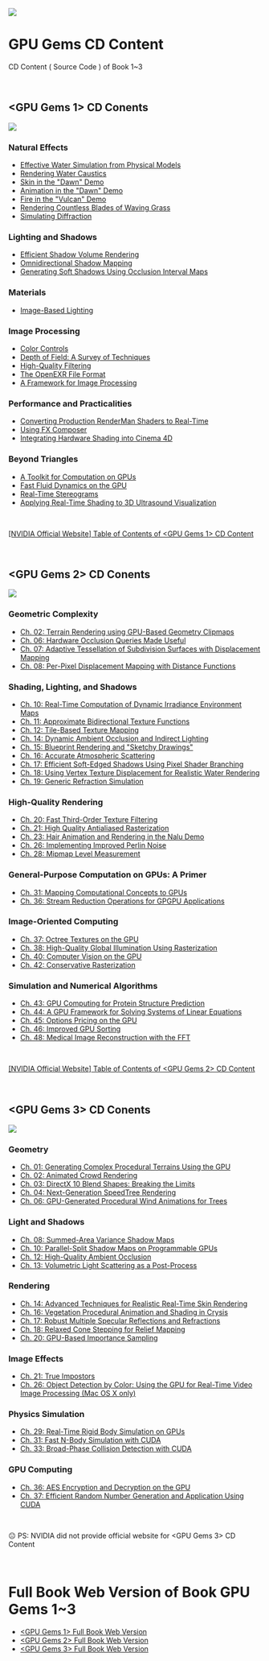 ![](Media/cover.jpg)

# GPU Gems CD Content

CD Content ( Source Code ) of Book <GPU Gems> 1~3

<br>


## <GPU Gems 1> CD Conents
![](Media/gems1.jpg)

### Natural Effects

- [Effective Water Simulation from Physical Models](/GPU-Gems-1-CD-Content/Natural_Effects/Water_Simulation)
- [Rendering Water Caustics](/GPU-Gems-1-CD-Content/Natural_Effects/Caustics)
- [Skin in the "Dawn" Demo](/GPU-Gems-1-CD-Content/Natural_Effects/Dawn)
- [Animation in the "Dawn" Demo](/GPU-Gems-1-CD-Content/Natural_Effects/Dawn)
- [Fire in the "Vulcan" Demo](/GPU-Gems-1-CD-Content/Natural_Effects/Fire_Vulcan)
- [Rendering Countless Blades of Waving Grass](/GPU-Gems-1-CD-Content/Natural_Effects/Grass)
- [Simulating Diffraction](/GPU-Gems-1-CD-Content/Natural_Effects/Diffraction)
	
### Lighting and Shadows

- [Efficient Shadow Volume Rendering](/GPU-Gems-1-CD-Content/Lighting_and_Shadows/Shadow_Volumes)
- [Omnidirectional Shadow Mapping](/GPU-Gems-1-CD-Content/Lighting_and_Shadows/Omni_Shadow_Mapping)
- [Generating Soft Shadows Using Occlusion Interval Maps](/GPU-Gems-1-CD-Content/Lighting_and_Shadows/Occlusion_Interval_Maps)
	
### Materials

- [Image-Based Lighting](/GPU-Gems-1-CD-Content/Materials/Image_Based_Lighting)
	
### Image Processing

- [Color Controls](/GPU-Gems-1-CD-Content/Image_Processing/Color_Controls)
- [Depth of Field: A Survey of Techniques](/GPU-Gems-1-CD-Content/Image_Processing/Depth_of_Field)
- [High-Quality Filtering](/GPU-Gems-1-CD-Content/Image_Processing/High_Quality_Filtering)
- [The OpenEXR File Format](/GPU-Gems-1-CD-Content/Image_Processing/OpenEXR)
- [A Framework for Image Processing](/GPU-Gems-1-CD-Content/Image_Processing/Image_Processing_Framework)
	
### Performance and Practicalities

- [Converting Production RenderMan Shaders to Real-Time](/GPU-Gems-1-CD-Content/Performance_and_Practicalities/Converting_Shaders)
- [Using FX Composer](/GPU-Gems-1-CD-Content/Performance_and_Practicalities/Using_FX_Composer)
- [Integrating Hardware Shading into Cinema 4D](/GPU-Gems-1-CD-Content/Performance_and_Practicalities/Integrating_HW_Shading)
	
### Beyond Triangles

- [A Toolkit for Computation on GPUs](/GPU-Gems-1-CD-Content/Beyond_Triangles/Toolkit_for_GPUs)
- [Fast Fluid Dynamics on the GPU](/GPU-Gems-1-CD-Content/Beyond_Triangles/Fluids)
- [Real-Time Stereograms](/GPU-Gems-1-CD-Content/Beyond_Triangles/Stereograms)
- [Applying Real-Time Shading to 3D Ultrasound Visualization](/GPU-Gems-1-CD-Content/Beyond_Triangles/Ultrasound)







<br>

[ [NVIDIA Official Website] Table of Contents of <GPU Gems 1> CD Content ](http://http.download.nvidia.com/developer/GPU_Gems/CD_Image/Index.html)

<br>





## <GPU Gems 2> CD Conents

![](Media/gems2.jpg)

### Geometric Complexity

- [Ch. 02: Terrain Rendering using GPU-Based Geometry Clipmaps](/GPU-Gems-2-CD-Content/Geometric_Complexity/Ch_02_Terrain_Rendering_using_GPU-Based_Geometry_Clipmaps)
- [Ch. 06: Hardware Occlusion Queries Made Useful](/GPU-Gems-2-CD-Content/Geometric_Complexity/Ch_06_Hardware_Occlusion_Queries_Made_Useful)
- [Ch. 07: Adaptive Tessellation of Subdivision Surfaces with Displacement Mapping](/GPU-Gems-2-CD-Content/Geometric_Complexity/Ch_07_Adaptive_Tessellation_of_Subdivision_Surfaces_)
- [Ch. 08: Per-Pixel Displacement Mapping with Distance Functions](/GPU-Gems-2-CD-Content/Geometric_Complexity/Ch_08_Per-Pixel_Displacement_Mapping_with_Distance_Functions)
 	
### Shading, Lighting, and Shadows

- [Ch. 10: Real-Time Computation of Dynamic Irradiance Environment Maps](/GPU-Gems-2-CD-Content/Shading_Lighting_and_Shadows/Ch_10_Real-Time_Computation_of_Dynamic_Irradiance_Environment_Maps)
- [Ch. 11: Approximate Bidirectional Texture Functions](/GPU-Gems-2-CD-Content/Shading_Lighting_and_Shadows/Ch_11_Approximate_Bidirectional_Texture_Functions)
- [Ch. 12: Tile-Based Texture Mapping](/GPU-Gems-2-CD-Content/Shading_Lighting_and_Shadows/Ch_12_Tile-Based_Texture_Mapping)
- [Ch. 14: Dynamic Ambient Occlusion and Indirect Lighting](/GPU-Gems-2-CD-Content/Shading_Lighting_and_Shadows/Ch_14_Dynamic_Ambient_Occlusion_and_Indirect_Lighting)
- [Ch. 15: Blueprint Rendering and "Sketchy Drawings"](/GPU-Gems-2-CD-Content/Shading_Lighting_and_Shadows/Ch_15_Blueprint_Rendering_and_Sketchy_Drawings)
- [Ch. 16: Accurate Atmospheric Scattering](/GPU-Gems-2-CD-Content/Shading_Lighting_and_Shadows/Ch_16_Accurate_Atmospheric_Scattering)
- [Ch. 17: Efficient Soft-Edged Shadows Using Pixel Shader Branching](/GPU-Gems-2-CD-Content/Shading_Lighting_and_Shadows/Ch_17_Efficient_Soft-Edged_Shadows_Using_Pixel_Shader_Branching)
- [Ch. 18: Using Vertex Texture Displacement for Realistic Water Rendering](/GPU-Gems-2-CD-Content/Shading_Lighting_and_Shadows/Ch_18_Using_Vertex_Texture_Displacement_for_Realistic_Water_Rendering)
- [Ch. 19: Generic Refraction Simulation](/GPU-Gems-2-CD-Content/Shading_Lighting_and_Shadows/Ch_19_Generic_Refraction_Simulation)
 	
### High-Quality Rendering

- [Ch. 20: Fast Third-Order Texture Filtering](/GPU-Gems-2-CD-Content/High-Quality_Rendering/Ch_20_Fast_Third-Order_Texture_Filtering)
- [Ch. 21: High Quality Antialiased Rasterization](/GPU-Gems-2-CD-Content/High-Quality_Rendering/Ch_21_High_Quality_Antialiased_Rasterization)
- [Ch. 23: Hair Animation and Rendering in the Nalu Demo](/GPU-Gems-2-CD-Content/High-Quality_Rendering/Ch_23_Hair_Animation_and_Rendering_in_the_Nalu_Demo)
- [Ch. 26: Implementing Improved Perlin Noise](/GPU-Gems-2-CD-Content/High-Quality_Rendering/Ch_26_Implementing_Improved_Perlin_Noise)
- [Ch. 28: Mipmap Level Measurement](/GPU-Gems-2-CD-Content/High-Quality_Rendering/Ch_28_Mipmap_Level_Measurement)
 	
### General-Purpose Computation on GPUs: A Primer

- [Ch. 31: Mapping Computational Concepts to GPUs](/GPU-Gems-2-CD-Content/General-Purpose_Computation_on_GPUs_A_Primer/Ch_31_Mapping_Computational_Concepts_to_GPUs)
- [Ch. 36: Stream Reduction Operations for GPGPU Applications](/GPU-Gems-2-CD-Content/General-Purpose_Computation_on_GPUs_A_Primer/Ch_36_Stream_Reduction_Operations_for_GPGPU_Applications)
 	
### Image-Oriented Computing

- [Ch. 37: Octree Textures on the GPU](/GPU-Gems-2-CD-Content/Image-Oriented_Computing/Ch_37_Octree_Textures_on_the_GPU)
- [Ch. 38: High-Quality Global Illumination Using Rasterization](/GPU-Gems-2-CD-Content/Image-Oriented_Computing/Ch_38_High-Quality_Global_Illumination_Using_Rasterization)
- [Ch. 40: Computer Vision on the GPU](/GPU-Gems-2-CD-Content/Image-Oriented_Computing/Ch_40_Computer_Vision_on_the_GPU)
- [Ch. 42: Conservative Rasterization](/GPU-Gems-2-CD-Content/Image-Oriented_Computing/Ch_42_Conservative_Rasterization)
 	
### Simulation and Numerical Algorithms

- [Ch. 43: GPU Computing for Protein Structure Prediction](/GPU-Gems-2-CD-Content/Simulation_and_Numerical_Algorithms/Ch_43_GPU_Computing_for_Protein_Structure_Prediction)
- [Ch. 44: A GPU Framework for Solving Systems of Linear Equations](/GPU-Gems-2-CD-Content/Simulation_and_Numerical_Algorithms/Ch_44_A_GPU_Framework_for_Solving_Systems_of_Linear_Equations)
- [Ch. 45: Options Pricing on the GPU](/GPU-Gems-2-CD-Content/Simulation_and_Numerical_Algorithms/Ch_45_Options_Pricing_on_the_GPU)
- [Ch. 46: Improved GPU Sorting](/GPU-Gems-2-CD-Content/Simulation_and_Numerical_Algorithms/Ch_46_Improved_GPU_Sorting)
- [Ch. 48: Medical Image Reconstruction with the FFT](/GPU-Gems-2-CD-Content/Simulation_and_Numerical_Algorithms/Ch_48_Medical_Image_Reconstruction_with_the_FFT)

<br> 

[ [NVIDIA Official Website] Table of Contents of <GPU Gems 2> CD Content ](http://download.nvidia.com/developer/GPU_Gems_2/CD/Index.html)


<br>

## <GPU Gems 3> CD Conents

![](Media/gems3.jpg)

### Geometry

- [Ch. 01: Generating Complex Procedural Terrains Using the GPU](/GPU-Gems-3-CD-Content/content/01)
- [Ch. 02: Animated Crowd Rendering](/GPU-Gems-3-CD-Content/content/02)
- [Ch. 03: DirectX 10 Blend Shapes: Breaking the Limits](/GPU-Gems-3-CD-Content/content/03)
- [Ch. 04: Next-Generation SpeedTree Rendering](/GPU-Gems-3-CD-Content/content/04)
- [Ch. 06: GPU-Generated Procedural Wind Animations for Trees](/GPU-Gems-3-CD-Content/content/06)
 	
### Light and Shadows

- [Ch. 08: Summed-Area Variance Shadow Maps](/GPU-Gems-3-CD-Content/content/08)
- [Ch. 10: Parallel-Split Shadow Maps on Programmable GPUs](/GPU-Gems-3-CD-Content/content/10)
- [Ch. 12: High-Quality Ambient Occlusion](/GPU-Gems-3-CD-Content/content/12)
- [Ch. 13: Volumetric Light Scattering as a Post-Process](/GPU-Gems-3-CD-Content/content/13)
 	
### Rendering

- [Ch. 14: Advanced Techniques for Realistic Real-Time Skin Rendering](/GPU-Gems-3-CD-Content/content/14)
- [Ch. 16: Vegetation Procedural Animation and Shading in Crysis](/GPU-Gems-3-CD-Content/content/16)
- [Ch. 17: Robust Multiple Specular Reflections and Refractions](/GPU-Gems-3-CD-Content/content/17)
- [Ch. 18: Relaxed Cone Stepping for Relief Mapping](/GPU-Gems-3-CD-Content/content/18)
- [Ch. 20: GPU-Based Importance Sampling](/GPU-Gems-3-CD-Content/content/20)
 	
### Image Effects

- [Ch. 21: True Impostors](/GPU-Gems-3-CD-Content/content/21)
- [Ch. 26: Object Detection by Color: Using the GPU for Real-Time Video Image Processing (Mac OS X only)](/GPU-Gems-3-CD-Content/content/26)
 	
### Physics Simulation

- [Ch. 29: Real-Time Rigid Body Simulation on GPUs](/GPU-Gems-3-CD-Content/content/29)
- [Ch. 31: Fast N-Body Simulation with CUDA](/GPU-Gems-3-CD-Content/content/31)
- [Ch. 33: Broad-Phase Collision Detection with CUDA](/GPU-Gems-3-CD-Content/content/33)
 	
### GPU Computing

- [Ch. 36: AES Encryption and Decryption on the GPU](/GPU-Gems-3-CD-Content/content/36)
- [Ch. 37: Efficient Random Number Generation and Application Using CUDA](/GPU-Gems-3-CD-Content/content/37)


<br> 

:neutral_face: PS: NVIDIA did not provide official website for <GPU Gems 3> CD Content

<br> 

#  Full Book Web Version of Book GPU Gems 1~3

- [<GPU Gems 1> Full Book Web Version](https://developer.nvidia.com/gpugems/GPUGems/gpugems_pref01.html)
- [<GPU Gems 2> Full Book Web Version](https://developer.nvidia.com/gpugems/GPUGems2/gpugems2_inside_front_cover.html)
- [<GPU Gems 3> Full Book Web Version](https://developer.nvidia.com/gpugems/GPUGems3/gpugems3_pref01.html)



